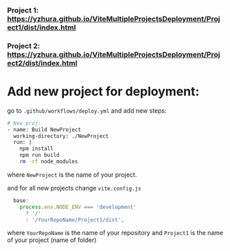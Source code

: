 ### Project 1: https://yzhura.github.io/ViteMultipleProjectsDeployment/Project1/dist/index.html

### Project 2: https://yzhura.github.io/ViteMultipleProjectsDeployment/Project2/dist/index.html

# Add new project for deployment:

go to `.github/workflows/deploy.yml`
and add new steps:

```sh
# New proj:
- name: Build NewProject
  working-directory: ./NewProject
  run: |
    npm install
    npm run build
    rm -rf node_modules
```

where `NewProject` is the name of your project.

and for all new projects change `vite.config.js`

```js
  base:
    process.env.NODE_ENV === 'development'
      ? '/'
      : '/YourRepoName/Project1/dist',
```

where `YourRepoName` is the name of your repository
and `Project1` is the name of your project (name of folder)
